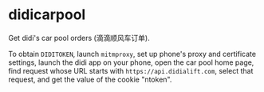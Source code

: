 # didicarpool

Get didi's car pool orders (滴滴顺风车订单).

To obtain `DIDITOKEN`, launch `mitmproxy`, set up phone's proxy and certificate
settings, launch the didi app on your phone, open the car pool home page, find
request whose URL starts with `https://api.didialift.com`, select that request,
and get the value of the cookie "ntoken".
